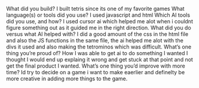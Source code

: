 What did you build? I built tetris since its one of my favorite games
What language(s) or tools did you use? I used javascript and html
Which AI tools did you use, and how? I used cursor ai which helped me alot when i couldnt figure something out as it guided me in the right direction.
What did you do versus what AI helped with? I did a good amount of the css in the html file and also the JS functions in the same file, the ai helped me alot with the divs it used and also making the tetrominos which was difficult.
What’s one thing you’re proud of? How I was able to get ai to do something I wanted I thought I would end up explaing it wrong and get stuck at that point and not get the final product I wanted.
What’s one thing you’d improve with more time? Id try to decide on a game i want to make eaerlier and definelty be more creative in adding more things to the game.
